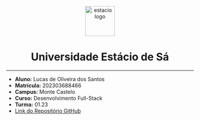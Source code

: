 <!-- PROJECT LOGO -->
<div align="center">
      <img src="https://logodownload.org/wp-content/uploads/2014/12/estacio-logo-1-2048x1641.png" alt="estacio logo" width="80"                  height="80">
   </a>
    <h1 align="center"> Universidade Estácio de Sá </h1>
     <hr>
</div> 

*   **Aluno:** Lucas de Oliveira dos Santos
*   **Matrícula:** 202303688466
*   **Campus:** Monte Castelo
*   **Curso:** Desenvolvimento Full-Stack
*   **Turma:** 01.23
*   [Link do Repositório GitHub](https://github.com/Lucasph3/mundo3-missao5)
